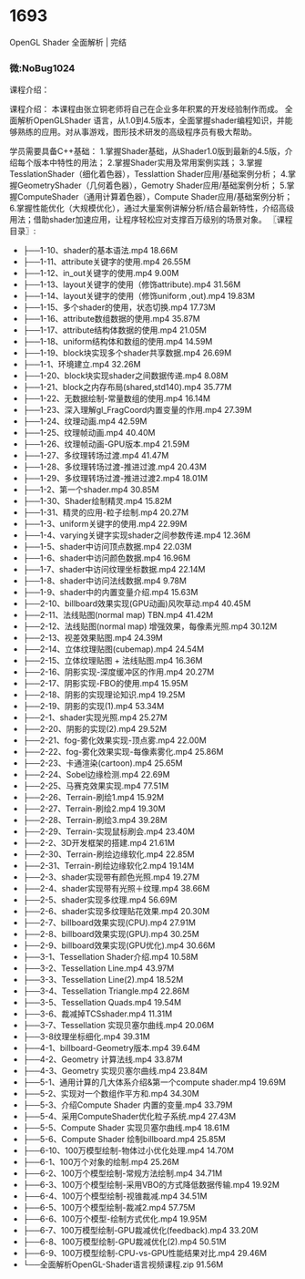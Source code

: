 # 1693
OpenGL Shader 全面解析 | 完结

### 微:NoBug1024 


课程介绍：

课程介绍：
本课程由张立铜老师将自己在企业多年积累的开发经验制作而成。
全面解析OpenGLShader 语言，从1.0到4.5版本，全面掌握shader编程知识，并能够熟练的应用。对从事游戏，图形技术研发的高级程序员有极大帮助。

学员需要具备C++基础：
1.掌握Shader基础，从Shader1.0版到最新的4.5版，介绍每个版本中特性的用法；
2.掌握Shader实用及常用案例实践；
3.掌握TesslationShader（细化着色器），Tesslattion Shader应用/基础案例分析；
4.掌握GeometryShader（几何着色器），Gemotry Shader应用/基础案例分析；
5.掌握ComputeShader（通用计算着色器），Compute Shader应用/基础案例分析；
6.掌握性能优化（大规模优化），通过大量案例讲解分析/结合最新特性，介绍高级用法；借助shader加速应用，让程序轻松应对支撑百万级别的场景对象。
〖课程目录〗:

- ├──1-10、shader的基本语法.mp4  18.66M
- ├──1-11、attribute关键字的使用.mp4  26.55M
- ├──1-12、in_out关键字的使用.mp4  9.00M
- ├──1-13、layout关键字的使用（修饰attribute).mp4  31.56M
- ├──1-14、layout关键字的使用（修饰uniform ,out).mp4  19.83M
- ├──1-15、多个shader的使用，状态切换.mp4  17.73M
- ├──1-16、attribute数组数据的使用.mp4  35.87M
- ├──1-17、attribute结构体数据的使用.mp4  21.05M
- ├──1-18、uniform结构体和数组的使用.mp4  14.59M
- ├──1-19、block块实现多个shader共享数据.mp4  26.69M
- ├──1-1、环境建立.mp4  32.26M
- ├──1-20、block块实现shader之间数据传递.mp4  8.08M
- ├──1-21、block之内存布局(shared,std140).mp4  35.77M
- ├──1-22、无数据绘制-常量数组的使用.mp4  16.14M
- ├──1-23、深入理解gl_FragCoord内置变量的作用.mp4  27.39M
- ├──1-24、纹理动画.mp4  42.59M
- ├──1-25、纹理帧动画.mp4  40.40M
- ├──1-26、纹理帧动画-GPU版本.mp4  21.59M
- ├──1-27、多纹理转场过渡.mp4  41.47M
- ├──1-28、多纹理转场过渡-推进过渡.mp4  20.43M
- ├──1-29、多纹理转场过渡-推进过渡2.mp4  18.01M
- ├──1-2、第一个shader.mp4  30.85M
- ├──1-30、Shader绘制精灵.mp4  15.82M
- ├──1-31、精灵的应用-粒子绘制.mp4  20.27M
- ├──1-3、uniform关键字的使用.mp4  22.99M
- ├──1-4、varying关键字实现shader之间参数传递.mp4  12.36M
- ├──1-5、shader中访问顶点数据.mp4  22.03M
- ├──1-6、shader中访问颜色数据.mp4  16.96M
- ├──1-7、shader中访问纹理坐标数据.mp4  22.14M
- ├──1-8、shader中访问法线数据.mp4  9.78M
- ├──1-9、shader中的内置变量介绍.mp4  15.63M
- ├──2-10、billboard效果实现(GPU动画)风吹草动.mp4  40.45M
- ├──2-11、法线贴图(normal map) TBN.mp4  41.42M
- ├──2-12、法线贴图(normal map) 增强效果，每像素光照.mp4  30.12M
- ├──2-13、视差效果贴图.mp4  24.39M
- ├──2-14、立体纹理贴图(cubemap).mp4  24.54M
- ├──2-15、立体纹理贴图 + 法线贴图.mp4  16.36M
- ├──2-16、阴影实现-深度缓冲区的作用.mp4  20.27M
- ├──2-17、阴影实现-FBO的使用.mp4  15.95M
- ├──2-18、阴影的实现理论知识.mp4  19.25M
- ├──2-19、阴影的实现(1).mp4  53.34M
- ├──2-1、shader实现光照.mp4  25.27M
- ├──2-20、阴影的实现(2).mp4  29.52M
- ├──2-21、fog-雾化效果实现-顶点雾.mp4  22.00M
- ├──2-22、fog-雾化效果实现-每像素雾化.mp4  25.86M
- ├──2-23、卡通渲染(cartoon).mp4  25.65M
- ├──2-24、Sobel边缘检测.mp4  22.69M
- ├──2-25、马赛克效果实现.mp4  77.51M
- ├──2-26、Terrain-刷绘1.mp4  15.92M
- ├──2-27、Terrain-刷绘2.mp4  19.30M
- ├──2-28、Terrain-刷绘3.mp4  39.28M
- ├──2-29、Terrain-实现鼠标刷会.mp4  23.40M
- ├──2-2、3D开发框架的搭建.mp4  21.61M
- ├──2-30、Terrain-刷绘边缘软化.mp4  22.85M
- ├──2-31、Terrain-刷绘边缘软化2.mp4  19.14M
- ├──2-3、shader实现带有颜色光照.mp4  19.27M
- ├──2-4、shader实现带有光照＋纹理.mp4  38.66M
- ├──2-5、shader实现多纹理.mp4  56.69M
- ├──2-6、shader实现多纹理贴花效果.mp4  20.30M
- ├──2-7、billboard效果实现(CPU).mp4  27.91M
- ├──2-8、billboard效果实现(GPU).mp4  30.25M
- ├──2-9、billboard效果实现(GPU优化).mp4  30.66M
- ├──3-1、Tessellation Shader介绍.mp4  10.58M
- ├──3-2、Tessellation Line.mp4  43.97M
- ├──3-3、Tessellation Line(2).mp4  18.52M
- ├──3-4、Tessellation Triangle.mp4  22.86M
- ├──3-5、Tessellation Quads.mp4  19.54M
- ├──3-6、裁减掉TCSshader.mp4  11.31M
- ├──3-7、Tessellation 实现贝塞尔曲线.mp4  20.06M
- ├──3-8纹理坐标细化.mp4  39.31M
- ├──4-1、billboard-Geometry版本.mp4  39.64M
- ├──4-2、Geometry 计算法线.mp4  33.87M
- ├──4-3、Geometry 实现贝塞尔曲线.mp4  23.84M
- ├──5-1、通用计算的几大体系介绍&第一个compute shader.mp4  19.69M
- ├──5-2、实现对一个数组作平方和.mp4  34.30M
- ├──5-3、介绍Compute Shader 内置的变量.mp4  33.79M
- ├──5-4、采用ComputeShader优化粒子系统.mp4  27.43M
- ├──5-5、Compute Shader 实现贝塞尔曲线.mp4  18.61M
- ├──5-6、Compute Shader 绘制billboard.mp4  25.85M
- ├──6-10、100万模型绘制-物体过小优化处理.mp4  14.70M
- ├──6-1、100万个对象的绘制.mp4  25.26M
- ├──6-2、100万个模型绘制-常规方法绘制.mp4  34.71M
- ├──6-3、100万个模型绘制-采用VBO的方式降低数据传输.mp4  19.92M
- ├──6-4、100万个模型绘制-视锥裁减.mp4  34.51M
- ├──6-5、100万个模型绘制-裁减2.mp4  57.75M
- ├──6-6、100万个模型-绘制方式优化.mp4  19.95M
- ├──6-7、100万模型绘制-GPU裁减优化(feedback).mp4  33.20M
- ├──6-8、100万模型绘制-GPU裁减优化(2).mp4  50.51M
- ├──6-9、100万模型绘制-CPU-vs-GPU性能结果对比.mp4  29.46M
- └──全面解析OpenGL-Shader语言视频课程.zip  91.56M
